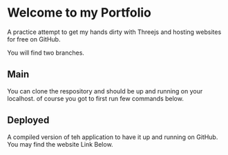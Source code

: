 #  Welcome to my Portfolio
A practice attempt to get my hands dirty with Threejs and hosting websites for free on GitHub.

You will find two branches.
## Main
You can clone the respository and should be up and running on your localhost.
of course you got to first run few commands below.

## Deployed
A compiled version of teh application to have it up and running on GitHub.
You may find the website Link Below.

